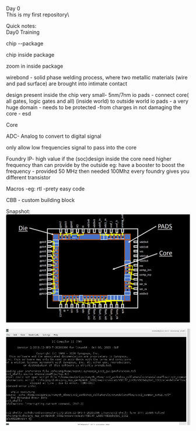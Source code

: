 Day 0\
This is my first repository\

Quick notes: \
Day0 Training

chip --package

chip inside package

zoom in inside package

wirebond - solid phase welding process, where two metallic materials (wire and pad surface) are brought into intimate contact

design present inside the chip very small- 5nm/7nm
io pads - connect core( all gates, logic gates and all) (inside world) to outside world
io pads - a very huge domain
	- needs to be protected -from charges in not damaging the core  - esd


Core

ADC- Analog to convert to digital signal

only allow low frequencies signal to pass into the core

Foundry IP- high value 
if the (soc)design inside the core need higher frequency than can provide by the outside
eg: have a booster to boost the frequency - provided 50 MHz then needed 100Mhz
every foundry gives you different transistor 

Macros
-eg: rtl 
-prety easy code

CBB - custom building block

Snapshot:\
![This is an image](https://github.com/somsunee/Intel-sd-training/blob/81eeeace715967709f340c5434be8b16a7ffa0c2/Note1.png)

![This is an image](https://github.com/somsunee/Intel-sd-training/blob/4bd3a17f4220f4f82107062dd5e2f01355473fc1/day-0.jpg)
